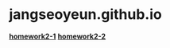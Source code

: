 # jangseoyeun.github.io

[**homework2-1**](https://jangseoyeun.github.io/tast%201.html)
[**homework2-2**](https://github.com/jangseoyeun/jangseoyeun.github.io/blob/main/homework2-2.html)
